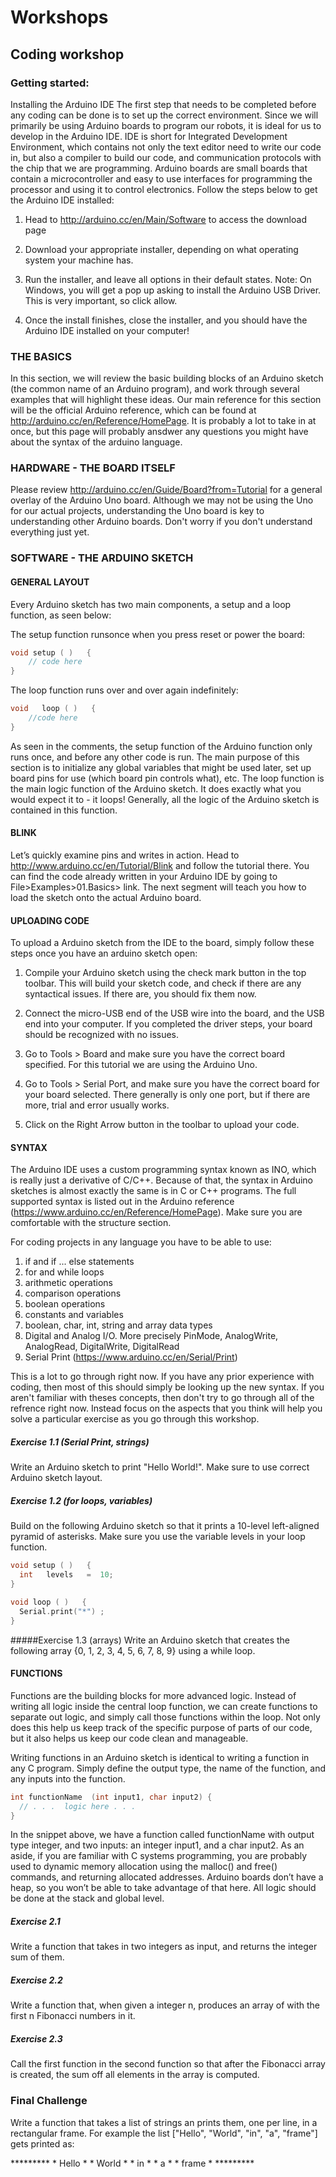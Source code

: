 # Workshops

## Coding workshop

### Getting started:

Installing the Arduino IDE
The first step that needs to be completed before  any coding can be done is to set up the correct environment. Since we will primarily be using Arduino boards to program our robots, it is ideal for us to develop in the Arduino IDE. IDE is short for Integrated Development Environment, which contains not only the text editor need to write our code  in, but also a compiler to build our code, and communication protocols with the chip that we are programming. Arduino boards are small boards that contain a microcontroller and easy to use interfaces for programming the processor and using it to control electronics. Follow the steps below  to get the Arduino IDE installed:

1.  Head to http://arduino.cc/en/Main/Software to access the download page

2.  Download your appropriate installer, depending on what operating system your machine has.

4.  Run the installer, and leave  all options in their default states. Note: On Windows, you will get a pop up asking to install  the Arduino USB Driver. This is very important, so click allow.

5.  Once the  install finishes, close  the installer, and you  should have the Arduino IDE
installed on your computer!

### THE BASICS

In this section, we will review the  basic building blocks of an Arduino sketch (the  common name of an Arduino program), and work through several examples that will highlight these ideas. Our main reference for this section will be the official Arduino reference, which can be found at http://arduino.cc/en/Reference/HomePage. It is probably a lot to take in at once, but this page will probably ansdwer any questions you might have about the syntax of the arduino language.

### HARDWARE - THE BOARD ITSELF

Please review http://arduino.cc/en/Guide/Board?from=Tutorial for a general overlay of the Arduino Uno board. Although we may not be using the Uno for our actual projects, understanding the Uno board is key to understanding other Arduino boards. Don't worry if you don't understand everything just yet.

### SOFTWARE - THE ARDUINO SKETCH 

#### GENERAL LAYOUT

Every Arduino sketch has two main components, a setup and a loop function, as seen below:

The setup function runsonce when you press reset or power the board:
```ino
void setup ( )   {
    // code here
}
```
The loop function runs over and over again indefinitely:
```ino
void   loop ( )   {
    //code here
}
```

As seen in the comments, the setup function of the  Arduino function only  runs once, and before any  other code is run. The  main purpose of this  section is to initialize any  global variables that  might be used  later, set up board pins for use (which board pin controls what), etc. The loop function is the main logic function of the  Arduino sketch. It does exactly what you would expect it to - it loops! Generally, all the logic of the Arduino sketch is contained in this function.

#### BLINK    

Let’s quickly examine pins and writes in action. Head to http://www.arduino.cc/en/Tutorial/Blink and follow the tutorial there. You can  find the code already written in your Arduino IDE by going to File>Examples>01.Basics> link. The next segment will teach you how to load the sketch onto the actual Arduino board.


#### UPLOADING CODE

To upload a Arduino sketch  from the IDE to the board, simply follow these steps once you have an arduino sketch open:

1.  Compile your Arduino sketch using the check mark button in the top toolbar. This will build your  sketch code, and check if there are any syntactical issues. If there are,  you should fix them now.

2.  Connect the micro-USB end of the USB wire into the board, and  the USB end into your computer. If you completed the driver steps, your board should be recognized with no issues.

3.  Go to Tools > Board and make sure you have the correct board specified. For this tutorial we are using the Arduino Uno.

4.  Go to Tools  > Serial  Port, and make sure you  have  the  correct board for your  board selected. There generally is only one  port, but if there are more, trial and error usually works.

5.  Click on the Right Arrow button in the toolbar to upload your code.

#### SYNTAX

The  Arduino IDE uses a custom programming syntax known as INO, which is really  just  a derivative of C/C++. Because of that, the syntax in Arduino sketches is almost exactly the same is in C or C++ programs. The full supported syntax is listed out in the Arduino reference (https://www.arduino.cc/en/Reference/HomePage). Make sure you are comfortable with the structure section.

For coding projects in any language you have to be able to use:
1. if and if ... else statements
2. for and while loops
3. arithmetic operations
4. comparison operations
5. boolean operations
6. constants and variables
7. boolean, char, int, string and array data types
8. Digital and Analog I/O. More precisely PinMode, AnalogWrite, AnalogRead, DigitalWrite, DigitalRead
9. Serial Print (https://www.arduino.cc/en/Serial/Print)

This is a lot to go through right now. If you have any prior experience with coding, then most of this should simply be looking up the new syntax. If you aren't familiar with theses concepts, then don't try to go through all of the refrence right now. Instead focus on the aspects that you think will help you solve a particular exercise as you go through this workshop.

##### Exercise  1.1 (Serial Print, strings)
Write  an  Arduino sketch to  print "Hello World!". Make sure to use correct Arduino sketch layout.

##### Exercise  1.2 (for loops, variables)
Build  on the following Arduino sketch so that it prints a 10-level left-aligned pyramid of asterisks. Make sure you use the variable levels in your loop function.
```ino
void setup ( )   {
  int   levels   =  10;
}

void loop ( )   {
  Serial.print("*") ;
}
```

#####Exercise 1.3  (arrays)
Write an Arduino sketch that creates the following array {0, 1, 2, 3, 4, 5, 6, 7, 8, 9} using a while loop.

#### FUNCTIONS 

Functions are the building blocks for more advanced logic. Instead of writing all logic inside the central loop function, we can create functions to separate out logic, and  simply call those functions within  the loop.  Not only does this help us keep track of the specific purpose of parts of our code, but it also helps us keep  our code clean and manageable.

Writing functions in an Arduino sketch is identical to writing a function in any  C program. Simply define the output type, the name of the function, and  any inputs into  the function.

```ino
int functionName  (int input1, char input2) {
  // . . .  logic here . . .
}
```

In the snippet above, we have  a function called functionName with output type integer, and two inputs: an integer input1, and a char input2. As an aside, if you are familiar with C systems programming, you are probably used to dynamic memory allocation using the malloc() and free() commands, and returning allocated addresses. Arduino boards don’t have a heap, so you won’t be able  to take advantage of that here. All logic should be done at the stack and global level.

##### Exercise 2.1
Write a function that takes in two integers as input, and returns the integer sum of them.


##### Exercise 2.2
Write a function that,  when  given a integer n, produces an array of with the first n Fibonacci numbers in it.


##### Exercise 2.3
Call the first function in the second function so that after the Fibonacci array is created, the sum  off all elements in the array is computed.

### Final Challenge

Write a function that takes a list of strings an prints them, one per line, in a rectangular frame. For example the list ["Hello", "World", "in", "a", "frame"] gets printed as:

\*\*\*\*\*\*\*\*\*
\* Hello \*
\* World \*
\* in    \*
\* a     \*
\* frame \*
\*\*\*\*\*\*\*\*\*
